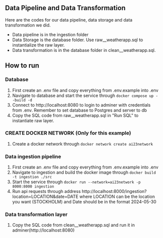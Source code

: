 ## Data Pipeline and Data Transformation
Here are the codes for our data pipeline, data storage and data transformation we did.
- Data pipeline is in the ingestion folder
- Data Storage is the database folder. Use raw__weatherapp.sql to instantialize the raw layer.
- Data transformation is in the database folder in clean__weatherapp.sql.

## How to run
### Database
1. First create an .env file and copy everything from .env.example into .env
2. Navigate to database and start the service through
```docker compose up --build -d```
3. Connect to http://localhost:8080 to login to adminer with credentials from .env. Remember to set database to Postgres and server to db
4. Copy the SQL code from raw__weatherapp.sql in "Run SQL" to instantiate raw layer.

### CREATE DOCKER NETWORK (Only for this example)
1. Create a docker network through ```docker network create ai23network```

### Data ingestion pipeline
1. First create an .env file and copy everything from .env.example into .env
2. Navigate to ingestion and build the docker image through
```docker build -t ingestion ./src```
3. Start the service through
```docker run --network=ai23network -p 8000:8000 ingestion```
4. Run api requests through address http://localhost:8000/ingestion?location=LOCATION&date=DATE where LOCATION can be the location you want (STOCKHOLM) and Date should be in the format 2024-05-30

### Data transformation layer
1. Copy the SQL code from clean__weatherapp.sql and run it in adminer(http://localhost:8080)